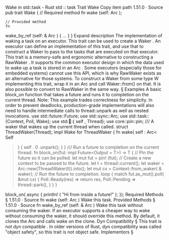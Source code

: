 Wake in std::task - Rust
std
::
task
Trait
Wake
Copy item path
1.51.0
·
Source
pub trait Wake {
    // Required method
    fn
wake
(self:
Arc
<Self>);

    // Provided method
    fn
wake_by_ref
(self: &
Arc
<Self>) { ... }
}
Expand description
The implementation of waking a task on an executor.
This trait can be used to create a
Waker
. An executor can define an
implementation of this trait, and use that to construct a
Waker
to pass
to the tasks that are executed on that executor.
This trait is a memory-safe and ergonomic alternative to constructing a
RawWaker
. It supports the common executor design in which the data used
to wake up a task is stored in an
Arc
. Some executors (especially
those for embedded systems) cannot use this API, which is why
RawWaker
exists as an alternative for those systems.
To construct a
Waker
from some type
W
implementing this trait,
wrap it in an
Arc<W>
and call
Waker::from()
on that.
It is also possible to convert to
RawWaker
in the same way.
§
Examples
A basic
block_on
function that takes a future and runs it to completion on
the current thread.
Note:
This example trades correctness for simplicity. In order to prevent
deadlocks, production-grade implementations will also need to handle
intermediate calls to
thread::unpark
as well as nested invocations.
use
std::future::Future;
use
std::sync::Arc;
use
std::task::{Context, Poll, Wake};
use
std::thread::{
self
, Thread};
use
core::pin::pin;
/// A waker that wakes up the current thread when called.
struct
ThreadWaker(Thread);
impl
Wake
for
ThreadWaker {
fn
wake(
self
: Arc<
Self
>) {
self
.
0
.unpark();
    }
}
/// Run a future to completion on the current thread.
fn
block_on<T>(fut:
impl
Future<Output = T>) -> T {
// Pin the future so it can be polled.
let
mut
fut =
pin!
(fut);
// Create a new context to be passed to the future.
let
t = thread::current();
let
waker = Arc::new(ThreadWaker(t)).into();
let
mut
cx = Context::from_waker(
&
waker);
// Run the future to completion.
loop
{
match
fut.as_mut().poll(
&mut
cx) {
            Poll::Ready(res) =>
return
res,
            Poll::Pending => thread::park(),
        }
    }
}

block_on(
async
{
println!
(
"Hi from inside a future!"
);
});
Required Methods
§
1.51.0
·
Source
fn
wake
(self:
Arc
<Self>)
Wake this task.
Provided Methods
§
1.51.0
·
Source
fn
wake_by_ref
(self: &
Arc
<Self>)
Wake this task without consuming the waker.
If an executor supports a cheaper way to wake without consuming the
waker, it should override this method. By default, it clones the
Arc
and calls
wake
on the clone.
Dyn Compatibility
§
This trait is
not
dyn compatible
.
In older versions of Rust, dyn compatibility was called "object safety", so this trait is not object safe.
Implementors
§